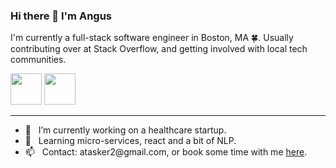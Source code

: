 ### Hi there 👋 I'm Angus

I'm currently a full-stack software engineer in Boston, MA :four_leaf_clover:. Usually contributing over at Stack Overflow, and getting involved with local tech communities.

<a href="https://linkedin.com/in/taskeraj"><img src="https://cdn.iconscout.com/icon/free/png-256/linkedin-42-151143.png" width="50" height="50" /></a>
<a href="https://calendly.com/angus_t"><img src="https://podcastingresources.com/wp-content/uploads/2017/05/calendly-1.png" width="50" height="50" /></a>

---

<ul>
  <li>🔭&nbsp;&nbsp;&nbsp;I’m currently working on a healthcare startup.</li>
  <li>🌱&nbsp;&nbsp;&nbsp;Learning micro-services, react and a bit of NLP.</li>
  <li>📫&nbsp;&nbsp;&nbsp;Contact: atasker2@gmail.com, or book some time with me <a href="https://calendly.com/angus_t">here</a>.</li>
</ul>
